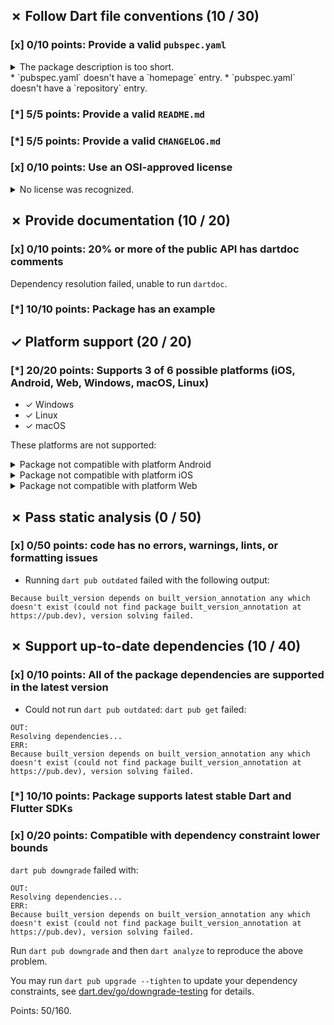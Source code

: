 
## ✗ Follow Dart file conventions (10 / 30)
### [x] 0/10 points: Provide a valid `pubspec.yaml`

<details>
<summary>
The package description is too short.
</summary>

Add more detail to the `description` field of `pubspec.yaml`. Use 60 to 180 characters to describe the package, what it does, and its target use case.
</details>
* `pubspec.yaml` doesn't have a `homepage` entry.
* `pubspec.yaml` doesn't have a `repository` entry.

### [*] 5/5 points: Provide a valid `README.md`


### [*] 5/5 points: Provide a valid `CHANGELOG.md`


### [x] 0/10 points: Use an OSI-approved license

<details>
<summary>
No license was recognized.
</summary>

Consider using an [OSI-approved license](https://opensource.org/licenses) in the `LICENSE` file to make it more accessible to the community.
</details>

## ✗ Provide documentation (10 / 20)
### [x] 0/10 points: 20% or more of the public API has dartdoc comments

Dependency resolution failed, unable to run `dartdoc`.

### [*] 10/10 points: Package has an example


## ✓ Platform support (20 / 20)
### [*] 20/20 points: Supports 3 of 6 possible platforms (iOS, Android, Web, **Windows**, **macOS**, **Linux**)

* ✓ Windows
* ✓ Linux
* ✓ macOS

These platforms are not supported:

<details>
<summary>
Package not compatible with platform Android
</summary>

Because:
* `package:built_version/built_version.dart` that imports:
* `package:source_gen/source_gen.dart` that imports:
* `package:source_gen/src/type_checker.dart` that imports:
* `dart:mirrors`
</details>
<details>
<summary>
Package not compatible with platform iOS
</summary>

Because:
* `package:built_version/built_version.dart` that imports:
* `package:source_gen/source_gen.dart` that imports:
* `package:source_gen/src/type_checker.dart` that imports:
* `dart:mirrors`
</details>
<details>
<summary>
Package not compatible with platform Web
</summary>

Because:
* `package:built_version/built_version.dart` that imports:
* `package:source_gen/source_gen.dart` that imports:
* `package:source_gen/src/utils.dart` that imports:
* `package:build/build.dart` that imports:
* `package:build/src/generate/run_post_process_builder.dart` that imports:
* `package:build/src/builder/post_process_builder.dart` that imports:
* `package:build/src/builder/builder.dart` that imports:
* `package:build/src/builder/build_step.dart` that imports:
* `package:build/src/asset/reader.dart` that imports:
* `package:glob/glob.dart` that imports:
* `package:glob/src/list_tree.dart` that imports:
* `package:file/file.dart` that imports:
* `package:file/src/interface.dart` that imports:
* `package:file/src/io.dart` that imports:
* `dart:io`
</details>

## ✗ Pass static analysis (0 / 50)
### [x] 0/50 points: code has no errors, warnings, lints, or formatting issues

* Running `dart pub outdated` failed with the following output:

```
Because built_version depends on built_version_annotation any which doesn't exist (could not find package built_version_annotation at https://pub.dev), version solving failed.
```


## ✗ Support up-to-date dependencies (10 / 40)
### [x] 0/10 points: All of the package dependencies are supported in the latest version

* Could not run `dart pub outdated`: `dart pub get` failed:

```
OUT:
Resolving dependencies...
ERR:
Because built_version depends on built_version_annotation any which doesn't exist (could not find package built_version_annotation at https://pub.dev), version solving failed.
```

### [*] 10/10 points: Package supports latest stable Dart and Flutter SDKs


### [x] 0/20 points: Compatible with dependency constraint lower bounds

`dart pub downgrade` failed with:

```
OUT:
Resolving dependencies...
ERR:
Because built_version depends on built_version_annotation any which doesn't exist (could not find package built_version_annotation at https://pub.dev), version solving failed.
```

Run `dart pub downgrade` and then `dart analyze` to reproduce the above problem.

You may run `dart pub upgrade --tighten` to update your dependency constraints, see [dart.dev/go/downgrade-testing](https://dart.dev/go/downgrade-testing) for details.

Points: 50/160.
